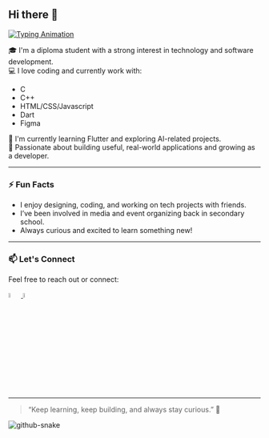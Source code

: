 ## Hi there 👋

<!--
**hui18Q/hui18Q** is a ✨ _special_ ✨ repository because its `README.md` (this file) appears on your GitHub profile.

Here are some ideas to get you started:

- 🔭 I’m currently working on ...
- 🌱 I’m currently learning ...
- 👯 I’m looking to collaborate on ...
- 🤔 I’m looking for help with ...
- 💬 Ask me about ...
- 📫 How to reach me: ...
- 😄 Pronouns: ...
- ⚡ Fun fact: ...
-->

[![Typing Animation](https://readme-typing-svg.herokuapp.com?lines=Hi+there!+I'm+Wen+Hui.;I+love+building+cool+projects.;As+a+software+developer,+I'm+eager+to+learn.;Hit+me+up+for+exciting+collaboration!
)](https://git.io/typing-svg)

🎓 I'm a diploma student with a strong interest in technology and software development.  
💻 I love coding and currently work with:
- C
- C++
- HTML/CSS/Javascript
- Dart
- Figma 

🌱 I'm currently learning Flutter and exploring AI-related projects.  
🔭 Passionate about building useful, real-world applications and growing as a developer.

---

### ⚡ Fun Facts

- I enjoy designing, coding, and working on tech projects with friends.
- I’ve been involved in media and event organizing back in secondary school.
- Always curious and excited to learn something new!

---

### 📫 Let's Connect

Feel free to reach out or connect:
<p>
<a href="https://www.linkedin.com/in/chin-wen-hui-6096a3314">
  <picture>
    <source media="(prefers-color-scheme: dark)" srcset="linkedin.png">
    <source media="(prefers-color-scheme: light)" srcset="linkedin.png">
    <img alt="Linkedin Icon" width="5%">
  </picture>
</a>
<a href="mailto:chinwenhui2005@gmail.com">
  <picture>
    <source media="(prefers-color-scheme: dark)" srcset="email.png">
    <source media="(prefers-color-scheme: light)" srcset="email.png">
    <img alt="Email Icon" width="5%">
  </picture>
</a>
</p>

---

> “Keep learning, keep building, and always stay curious.” 🌱
<picture>
      <source media="(prefers-color-scheme: dark)" srcset="https://raw.githubusercontent.com/bernardcheah/bernardcheah/output/github-snake-dark.svg" />
      <source media="(prefers-color-scheme: light)" srcset="https://raw.githubusercontent.com/bernardcheah/bernardcheah/output/github-snake.svg" />
      <img alt="github-snake" src="github-snake.svg" align="center" />
</picture>



